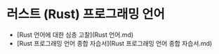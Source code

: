 # 러스트 (Rust) 프로그래밍 언어

- [Rust 언어에 대한 심층 고찰](Rust 언어.md)
- [Rust 프로그래밍 언어 종합 자습서](Rust 프로그래밍 언어 종합 자습서.md)
